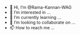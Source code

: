 - 👋 Hi, I’m @Rama-Kannan-WAG
- 👀 I’m interested in ...
- 🌱 I’m currently learning ...
- 💞️ I’m looking to collaborate on ...
- 📫 How to reach me ...

<!---
Rama-Kannan-WAG/Rama-Kannan-WAG is a ✨ special ✨ repository because its `README.md` (this file) appears on your GitHub profile.
You can click the Preview link to take a look at your changes.
--->
